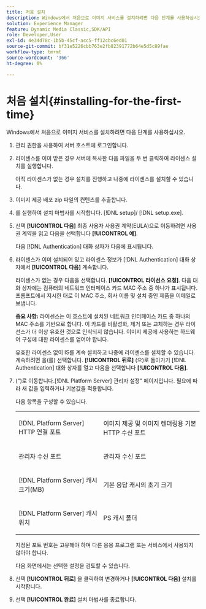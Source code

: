 ```yaml
---
title: 처음 설치
description: Windows에서 처음으로 이미지 서비스를 설치하려면 다음 단계를 사용하십시오.
solution: Experience Manager
feature: Dynamic Media Classic,SDK/API
role: Developer,User
exl-id: 4e34d78c-1b5b-45cf-acc5-ff12cbc6ed01
source-git-commit: bf31e5226cbb763e2fb82391772b64e5d5c89fae
workflow-type: tm+mt
source-wordcount: '366'
ht-degree: 0%

---
```


# 처음 설치{#installing-for-the-first-time}

Windows에서 처음으로 이미지 서비스를 설치하려면 다음 단계를 사용하십시오.

1. 관리 권한을 사용하여 서버 호스트에 로그인합니다.
1. 라이센스를 이미 받은 경우 서버에 복사한 다음 파일을 두 번 클릭하여 라이센스 설치를 실행합니다.

   아직 라이센스가 없는 경우 설치를 진행하고 나중에 라이센스를 설치할 수 있습니다.

1. 이미지 제공 배포 zip 파일의 컨텐츠를 추출합니다.
1. 를 실행하여 설치 마법사를 시작합니다. [!DNL setup]/ [!DNL setup.exe].
1. 선택 **[!UICONTROL 다음]** 최종 사용자 사용권 계약(EULA)으로 이동하려면 사용권 계약을 읽고 다음을 선택합니다 **[!UICONTROL 예]**.

   다음 [!DNL Authentication] 대화 상자가 다음에 표시됩니다.
1. 라이센스가 이미 설치되어 있고 라이센스 정보가 [!DNL Authentication] 대화 상자에서 **[!UICONTROL 다음]** 계속합니다.

   라이센스가 없는 경우 다음을 선택합니다. **[!UICONTROL 라이선스 요청]**. 다음 대화 상자에는 컴퓨터의 네트워크 인터페이스 카드 MAC 주소 중 하나가 표시됩니다. 프롬프트에서 지시한 대로 이 MAC 주소, 회사 이름 및 설치 중인 제품을 이메일로 보냅니다.

   **중요 사항:** 라이센스는 이 호스트에 설치된 네트워크 인터페이스 카드 중 하나의 MAC 주소를 기반으로 합니다. 이 카드를 비활성화, 제거 또는 교체하는 경우 라이선스가 더 이상 유효한 것으로 인식되지 않습니다. 이미지 제공에 사용하는 하드웨어 구성에 대한 라이센스를 얻어야 합니다.

   유효한 라이센스 없이 IS를 계속 설치하고 나중에 라이센스를 설치할 수 있습니다. 계속하려면 을(를) 선택합니다. **[!UICONTROL 뒤로]** (으)로 돌아가기 [!DNL Authentication] 대화 상자를 열고 다음을 선택합니다 **[!UICONTROL 다음]**.
1. (&quot;)로 이동합니다.[!DNL Platform Server] 관리자 설정&quot; 페이지입니다. 필요에 따라 새 값을 입력하거나 기본값을 적용합니다.

   다음 항목을 구성할 수 있습니다.

   <table id="table_AA5D7674BBBE4AD4B373066AEF413FFD"> 
   <tbody> 
   <tr> 
      <td> <p> [!DNL Platform Server] HTTP 연결 포트 </p> </td>
      <td> <p>이미지 제공 및 이미지 렌더링용 기본 HTTP 수신 포트 </p> </td>
   </tr> 
   <tr> 
      <td> <p> 관리자 수신 포트 </p> </td>
      <td> <p>관리자 수신 포트 </p> </td>
   </tr> 
   <tr> 
      <td> <p> [!DNL Platform Server] 캐시 크기(MB) </p> </td>
      <td> <p>기본 응답 캐시의 초기 크기 </p> </td>
   </tr>
   <tr> 
      <td> <p> [!DNL Platform Server] 캐시 위치 </p> </td>
      <td> <p>PS 캐시 폴더 </p> </td>
   </tr>
   </tbody>
   </table>

   지정된 포트 번호는 고유해야 하며 다른 응용 프로그램 또는 서비스에서 사용되지 않아야 합니다.

   다음 화면에서는 선택한 설정을 검토할 수 있습니다.

1. 선택 **[!UICONTROL 뒤로]** 을 클릭하여 변경하거나 **[!UICONTROL 다음]** 설치를 시작합니다.

1. 선택 **[!UICONTROL 완료]** 설치 마법사를 종료합니다.
